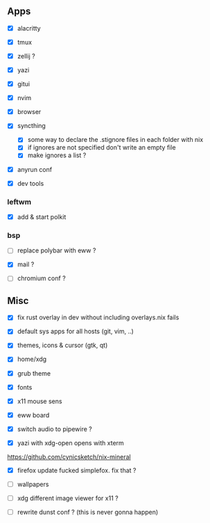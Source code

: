 ## Apps
- [x] alacritty
- [x] tmux
- [x] zellij ?
- [x] yazi
- [x] gitui
- [x] nvim
- [x] browser
- [x] syncthing
    - [x] some way to declare the .stignore files in each folder with nix
    - [x] if ignores are not specified don't write an empty file
    - [x] make ignores a list ?
- [x] anyrun conf

- [x] dev tools


### leftwm
- [x] add & start polkit

### bsp
- [ ] replace polybar with eww ?

- [x] mail ?
- [ ] chromium conf ?

## Misc

- [x] fix rust overlay in dev without including overlays.nix fails
- [x] default sys apps for all hosts (git, vim, ..)
- [x] themes, icons & cursor (gtk, qt)
- [x] home/xdg
- [x] grub theme
- [x] fonts
- [x] x11 mouse sens

- [x] eww board
- [x] switch audio to pipewire ?
- [x] yazi with xdg-open opens with xterm

https://github.com/cynicsketch/nix-mineral
- [x] firefox update fucked simplefox. fix that ?
- [ ] wallpapers
- [ ] xdg different image viewer for x11 ?

- [ ] rewrite dunst conf ? (this is never gonna happen)
